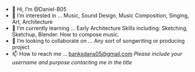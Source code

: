 - 👋 Hi, I’m @Daniel-B05
- 👀 I’m interested in ... Music, Sound Design, Music Composition, Singing, Art, Architecture
- 🌱 I’m currently learning ... Early Architecture Skills including: Sketching, Sketchup, Blender. How to compose music.
- 💞️ I’m looking to collaborate on ... Any sort of songwriting or producing project
- 📫 How to reach me ... banksdans05@gmail.com  *Please include your username and purpose contacting me in the title*

<!---
Daniel-B05/Daniel-B05 is a ✨ special ✨ repository because its `README.md` (this file) appears on your GitHub profile.
You can click the Preview link to take a look at your changes.
--->
